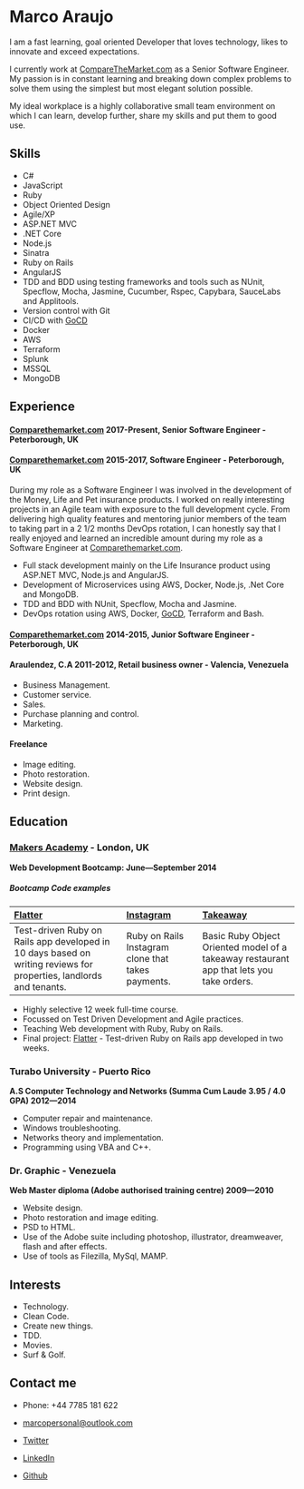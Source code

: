 Marco Araujo
=========

I am a fast learning, goal oriented Developer that loves technology, likes to innovate and exceed expectations.

I currently work at [CompareTheMarket.com] as a Senior Software Engineer. My passion is in constant learning and breaking down complex problems to solve them using the simplest but most elegant solution possible.

My ideal workplace is a highly collaborative small team environment on which I can learn, develop further, share my skills and put them to good use.

Skills
-------

  - C#
  - JavaScript
  - Ruby
  - Object­ Oriented Design
  - Agile/XP
  - ASP.NET MVC
  - .NET Core
  - Node.js
  - Sinatra
  - Ruby on Rails
  - AngularJS
  - TDD and BDD using testing frameworks and tools such as NUnit, Specflow, Mocha, Jasmine, Cucumber, Rspec, Capybara, SauceLabs and Applitools.
  - Version control with Git
  - CI/CD with [GoCD]
  - Docker
  - AWS
  - Terraform
  - Splunk
  - MSSQL
  - MongoDB

Experience
----------

#### [Comparethemarket.com] 2017-Present, Senior Software Engineer - Peterborough, UK

#### [Comparethemarket.com] 2015-2017, Software Engineer - Peterborough, UK

During my role as a Software Engineer I was involved in the development of the Money, Life and Pet insurance products. I worked on really interesting projects in an Agile team with exposure to the full development cycle. From delivering high quality features and mentoring junior members of the team to taking part in a 2 1/2 months DevOps rotation, I can honestly say that I really enjoyed and learned an incredible amount during my role as a Software Engineer at [Comparethemarket.com].

- Full stack development mainly on the Life Insurance product using ASP.NET MVC, Node.js and AngularJS.
- Development of Microservices using AWS, Docker, Node.js, .Net Core and MongoDB.
- TDD and BDD with NUnit, Specflow, Mocha and Jasmine.
- DevOps rotation using AWS, Docker, [GoCD], Terraform and Bash.

#### [Comparethemarket.com] 2014-2015, Junior Software Engineer - Peterborough, UK

#### Araulendez, C.A 2011-2012, Retail business owner - Valencia, Venezuela

- Business Management.
- Customer service.
- Sales.
- Purchase planning and control.
- Marketing.

#### Freelance

- Image editing.
- Photo restoration.
- Website design.
- Print design.

Education
----------

### [Makers Academy] - London, UK
**Web Development Bootcamp: June&mdash;September 2014**


##### Bootcamp Code examples

| [Flatter] | [Instagram] | [Takeaway] |
|:--------- |:----------- |:---------- |
| Test-driven Ruby on Rails app developed in 10 days based on writing reviews for properties, landlords and tenants.| Ruby on Rails Instagram clone that takes payments. | Basic Ruby Object Oriented model of a takeaway restaurant app that lets you take orders. |

- Highly selective 12 week full-time course.
- Focussed on Test Driven Development and Agile practices.
- Teaching Web development with Ruby, Ruby on Rails.
- Final project: [Flatter] - Test-driven Ruby on Rails app developed in two weeks.

### Turabo University - Puerto Rico
**A.S Computer Technology and Networks (Summa Cum Laude 3.95 / 4.0 GPA) 2012&mdash;2014**

- Computer repair and maintenance.
- Windows troubleshooting.
- Networks theory and implementation.
- Programming using VBA and C++.

### Dr. Graphic - Venezuela
**Web Master diploma (Adobe authorised training centre) 2009&mdash;2010**

- Website design.
- Photo restoration and image editing.
- PSD to HTML.
- Use of the Adobe suite including photoshop, illustrator, dreamweaver, flash and after effects.
- Use of tools as Filezilla, MySql, MAMP.

Interests
---------

- Technology.
- Clean Code.
- Create new things.
- TDD.
- Movies.
- Surf & Golf.


Contact me
----------

- Phone: +44 7785 181 622
- [marcopersonal@outlook.com]
- [Twitter]
- [LinkedIn]
- [Github]

  [Comparethemarket.com]:https://www.comparethemarket.com
  [Instagram]:https://github.com/marcoaam/instagram
  [Takeaway]:https://github.com/marcoaam/Takeaway-App
  [Flatter]:https://github.com/marcoaam/final-project

  [Makers Academy]:http://www.makersacademy.com
  [marcopersonal@outlook.com]: mailto:marcopersonal@outlook.com
  [GitHub]:https://github.com/marcoaam
  [LinkedIn]:http://uk.linkedin.com/in/marcoaam/
  [Twitter]:http://twitter.com/marco_web

  [GoCD]:https://www.gocd.org/
